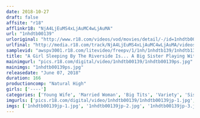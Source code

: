 ```yaml
---
date: 2018-10-27
draft: false
affsite: "r18"
afflinkr18: "NjA4LjEuMS4xLjAuMC4wLjAuMA"
url: "1nhdtb00139"
urloriginal: "http://www.r18.com/videos/vod/movies/detail/-/id=1nhdtb00139"
urlfinal: "http://media.r18.com/track/NjA4LjEuMS4xLjAuMC4wLjAuMA/videos/vod/movies/detail/-/id=1nhdtb00139"
samplevid: "awspv3001.r18.com/litevideo/freepv/1/1nh/1nhdtb139/1nhdtb139_dmb_w.mp4"
title: "A Girl Sleeping By The Riverside Is... A Big Sister Playing With Herself And When She Can't Suppress Her Moans Of Pleasure, Her Little Sister Gets Turned On Too 10 A Sensual Married Woman Set Of Sisters Having Consensual Consecutive Sex"
mainimgurl: "pics.r18.com/digital/video/1nhdtb00139/1nhdtb00139ps.jpg"
mainimgs: "1nhdtb00139ps.jpg"
releasedate: "June 07, 2018"
duration: 166
productioncomp: "Natural High"
girls: ['----']
categories: ['Young Wife', 'Married Woman', 'Big Tits', 'Variety', 'Sister', 'Cowgirl', 'Masturbation', 'Hi-Def', 'Special 7 studios SALE']
imgurls: ['pics.r18.com/digital/video/1nhdtb00139/1nhdtb00139jp-1.jpg', 'pics.r18.com/digital/video/1nhdtb00139/1nhdtb00139jp-2.jpg', 'pics.r18.com/digital/video/1nhdtb00139/1nhdtb00139jp-3.jpg', 'pics.r18.com/digital/video/1nhdtb00139/1nhdtb00139jp-4.jpg', 'pics.r18.com/digital/video/1nhdtb00139/1nhdtb00139jp-5.jpg', 'pics.r18.com/digital/video/1nhdtb00139/1nhdtb00139jp-6.jpg', 'pics.r18.com/digital/video/1nhdtb00139/1nhdtb00139jp-7.jpg', 'pics.r18.com/digital/video/1nhdtb00139/1nhdtb00139jp-8.jpg', 'pics.r18.com/digital/video/1nhdtb00139/1nhdtb00139jp-9.jpg', 'pics.r18.com/digital/video/1nhdtb00139/1nhdtb00139jp-10.jpg', 'pics.r18.com/digital/video/1nhdtb00139/1nhdtb00139jp-11.jpg', 'pics.r18.com/digital/video/1nhdtb00139/1nhdtb00139jp-12.jpg', 'pics.r18.com/digital/video/1nhdtb00139/1nhdtb00139jp-13.jpg', 'pics.r18.com/digital/video/1nhdtb00139/1nhdtb00139jp-14.jpg', 'pics.r18.com/digital/video/1nhdtb00139/1nhdtb00139jp-15.jpg', 'pics.r18.com/digital/video/1nhdtb00139/1nhdtb00139jp-16.jpg', 'pics.r18.com/digital/video/1nhdtb00139/1nhdtb00139jp-17.jpg', 'pics.r18.com/digital/video/1nhdtb00139/1nhdtb00139jp-18.jpg', 'pics.r18.com/digital/video/1nhdtb00139/1nhdtb00139jp-19.jpg', 'pics.r18.com/digital/video/1nhdtb00139/1nhdtb00139jp-20.jpg']
imgs: ['1nhdtb00139jp-1.jpg', '1nhdtb00139jp-2.jpg', '1nhdtb00139jp-3.jpg', '1nhdtb00139jp-4.jpg', '1nhdtb00139jp-5.jpg', '1nhdtb00139jp-6.jpg', '1nhdtb00139jp-7.jpg', '1nhdtb00139jp-8.jpg', '1nhdtb00139jp-9.jpg', '1nhdtb00139jp-10.jpg', '1nhdtb00139jp-11.jpg', '1nhdtb00139jp-12.jpg', '1nhdtb00139jp-13.jpg', '1nhdtb00139jp-14.jpg', '1nhdtb00139jp-15.jpg', '1nhdtb00139jp-16.jpg', '1nhdtb00139jp-17.jpg', '1nhdtb00139jp-18.jpg', '1nhdtb00139jp-19.jpg', '1nhdtb00139jp-20.jpg']
---
```

